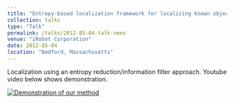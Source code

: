```yaml
---
title: "Entropy-based localization framework for localizing known objects"
collection: talks
type: "Talk"
permalink: /talks/2012-05-04-talk-nems
venue: "iRobot Corporation"
date: 2012-05-04
location: "Bedford, Massachusetts"
---
```

Localization using an entropy reduction/information filter approach.
Youtube video below shows demonstration.

[![Demonstration of our method](http://schrilax.github.io/images/0.png)](https://www.youtube.com/watch?v=Pqn-tMojdjk "Demo")